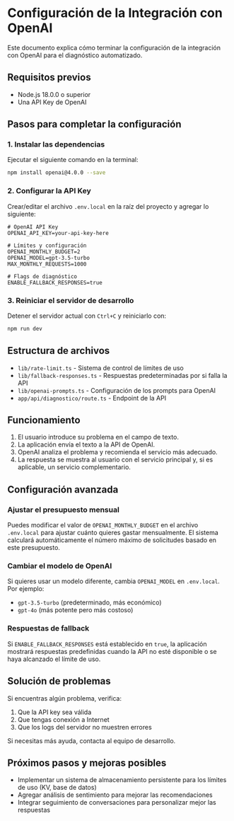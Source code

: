 # Configuración de la Integración con OpenAI

Este documento explica cómo terminar la configuración de la integración con OpenAI para el diagnóstico automatizado.

## Requisitos previos

- Node.js 18.0.0 o superior
- Una API Key de OpenAI

## Pasos para completar la configuración

### 1. Instalar las dependencias

Ejecutar el siguiente comando en la terminal:

```bash
npm install openai@4.0.0 --save
```

### 2. Configurar la API Key

Crear/editar el archivo `.env.local` en la raíz del proyecto y agregar lo siguiente:

```
# OpenAI API Key
OPENAI_API_KEY=your-api-key-here

# Límites y configuración
OPENAI_MONTHLY_BUDGET=2
OPENAI_MODEL=gpt-3.5-turbo
MAX_MONTHLY_REQUESTS=1000

# Flags de diagnóstico
ENABLE_FALLBACK_RESPONSES=true
```

### 3. Reiniciar el servidor de desarrollo

Detener el servidor actual con `Ctrl+C` y reiniciarlo con:

```bash
npm run dev
```

## Estructura de archivos

- `lib/rate-limit.ts` - Sistema de control de límites de uso
- `lib/fallback-responses.ts` - Respuestas predeterminadas por si falla la API
- `lib/openai-prompts.ts` - Configuración de los prompts para OpenAI
- `app/api/diagnostico/route.ts` - Endpoint de la API

## Funcionamiento

1. El usuario introduce su problema en el campo de texto.
2. La aplicación envía el texto a la API de OpenAI.
3. OpenAI analiza el problema y recomienda el servicio más adecuado.
4. La respuesta se muestra al usuario con el servicio principal y, si es aplicable, un servicio complementario.

## Configuración avanzada

### Ajustar el presupuesto mensual

Puedes modificar el valor de `OPENAI_MONTHLY_BUDGET` en el archivo `.env.local` para ajustar cuánto quieres gastar mensualmente. El sistema calculará automáticamente el número máximo de solicitudes basado en este presupuesto.

### Cambiar el modelo de OpenAI

Si quieres usar un modelo diferente, cambia `OPENAI_MODEL` en `.env.local`. Por ejemplo:
- `gpt-3.5-turbo` (predeterminado, más económico)
- `gpt-4o` (más potente pero más costoso)

### Respuestas de fallback

Si `ENABLE_FALLBACK_RESPONSES` está establecido en `true`, la aplicación mostrará respuestas predefinidas cuando la API no esté disponible o se haya alcanzado el límite de uso.

## Solución de problemas

Si encuentras algún problema, verifica:

1. Que la API key sea válida
2. Que tengas conexión a Internet
3. Que los logs del servidor no muestren errores

Si necesitas más ayuda, contacta al equipo de desarrollo.

## Próximos pasos y mejoras posibles

- Implementar un sistema de almacenamiento persistente para los límites de uso (KV, base de datos)
- Agregar análisis de sentimiento para mejorar las recomendaciones
- Integrar seguimiento de conversaciones para personalizar mejor las respuestas 